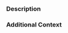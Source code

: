 <!--
  Thanks for making a pull request!
  Please make sure your title is as descriptive as possible. It's important for commit hisotry as we squash on merge and use the pull request title as the commit message.

  Have any questions?
  Feel free to ask in this PR or you can also send us an email: docs@emnify.com
-->

### Description

<!-- Write a brief description of the changes introduced by this PR -->

### Additional Context

<!--
    Anything else that will help us better understand, for example:
      * Link(s) to the relevant issue or ticket
      * Screenshots
      * Reference resources
-->
